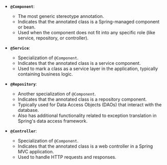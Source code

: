- **`@Component`**:
    
    - The most generic stereotype annotation.
    - Indicates that the annotated class is a Spring-managed component or bean.
    - Used when the component does not fit into any specific role (like service, repository, or controller).
- **`@Service`**:
    
    - Specialization of `@Component`.
    - Indicates that the annotated class is a service component.
    - Used to mark a class as a service layer in the application, typically containing business logic.
- **`@Repository`**:
    
    - Another specialization of `@Component`.
    - Indicates that the annotated class is a repository component.
    - Typically used for Data Access Objects (DAOs) that interact with the database.
    - Also has additional functionality related to exception translation in Spring's data access framework.
- **`@Controller`**:
    
    - Specialization of `@Component`.
    - Indicates that the annotated class is a web controller in a Spring MVC application.
    - Used to handle HTTP requests and responses.